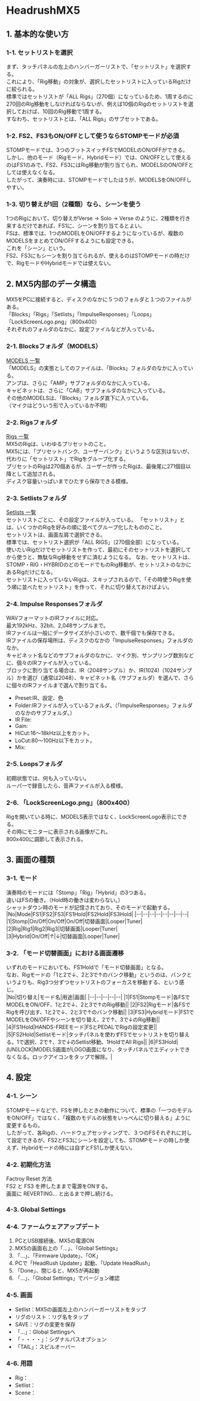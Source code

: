 # HeadrushMX5
## 1. 基本的な使い方
### 1-1. セットリストを選択
まず、タッチパネルの左上のハンバーガーリストで、「セットリスト」を選択する。  
これにより、「Rig移動」の対象が、選択したセットリストに入っているRigだけに絞られる。  
標準ではセットリストが「ALL Rigs」（270個）になっているため、1周するのに270回のRig移動をしなければならないが、例えば10個のRigのセットリストを選択しておけば、10回のRig移動で1周する。  
すなわち、セットリストとは、「ALL Rigs」のサブセットである。  
### 1-2. FS2、FS3もON/OFFとして使うならSTOMPモードが必須
STOMPモードでは、3つのフットスイッチFSでMODELのON/OFFができる。  
しかし、他のモード（Rigモード、Hybridモード）では、ON/OFFとして使えるのはFS1のみで、FS2、FS3にはRig移動が割り当てられ、MODELSのON/OFFとしては使えなくなる。  
したがって、演奏時には、STOMPモードでしたほうが、MODELSをON/OFFしやすい。  
### 1-3. 切り替えが1回（2種類）なら、シーンを使う
1つのRigにおいて、切り替えがVerse -> Solo -> Verse のように、2種類を行き来するだけであれば、FS1に、シーンを割り当てるとよい。  
FSは、標準では、1つのMODELをON/OFFするようになっているが、複数のMODELSをまとめてON/OFFするようにも設定できる。  
これを「シーン」という。  
FS2、FS3にもシーンを割り当てられるが、使えるのはSTOMPモードの時だけで、RigモードやHybridモードでは使えない。
  
## 2. MX5内部のデータ構造
MX5をPCに接続すると、ディスクのなかに５つのフォルダと１つのファイルがある。  
「Blocks」「Rigs」「Setlists」「ImpulseResponses」「Loops」「LockScreenLogo.png」（800x400）  
それぞれのフォルダのなかに、設定ファイルなどが入っている。  
### 2-1. Blocksフォルダ（MODELS）
[MODELS 一覧](https://github.com/78tch/HeadrushMX5/blob/master/Models.md)  
「MODELS」の実態としてのファイルは、「Blocks」フォルダのなかに入っている。  
アンプは、さらに「AMP」サブフォルダのなかに入っている。  
キャビネットは、さらに「CAB」サブフォルダのなかに入っている。  
その他のMODELSは、「Blocks」フォルダ直下に入っている。  
（マイクはどういう形で入っているか不明）  
### 2-2. Rigsフォルダ
[Rigs 一覧](https://github.com/78tch/HeadrushMX5/blob/master/Rigs.md)  
MX5のRigは、いわゆるプリセットのこと。  
MX5には、「プリセットバンク、ユーザーバンク」というような区別はないが、代わりに「セットリスト」でRigをグループ化する。  
プリセットのRigは270個あるが、ユーザーが作ったRigは、最後尾に271個目以降として追加される。  
ディスク容量いっぱいまでひたすら保存できる模様。  
### 2-3. Setlistsフォルダ
[Setlists 一覧](https://github.com/78tch/HeadrushMX5/blob/master/Setlists.md)  
セットリストごとに、その設定ファイルが入っている。
「セットリスト」とは、いくつかのRigを好みの順に並べてグループ化したもののこと。  
セットリストは、画面左肩で選択できる。  
標準では、セットリスト選択が「ALL RIGS」（270個全部）になっている。  
使いたいRigだけでセットリストを作って、最初にそのセットリストを選択してから使うと、無駄なRig移動をせずに済むようになる。
なお、セットリストは、STOMP・RIG・HYBRIDのどのモードでものRig移動が、セットリストのなかにあるRigだけになる。  
セットリストに入っていないRigは、スキップされるので、「その時使うRigを使う順に並べたセットリスト」を作って、それに切り替えておけばよい。  
### 2-4. Impulse Responsesフォルダ
WAVフォーマットのIRファイルに対応。  
最大192kHz、32bit、2,048サンプルまで。  
IRファイルは一般にデータサイズが小さいので、数千個でも保存できる。  
IRファイルの保存場所は、ディスクのなかの「ImpulseResponses」フォルダのなか。  
キャビネット名などのサブフォルダのなかに、マイク別、サンプリング数別などに、個々のIRファイルが入っている。  
ブロックに割り当てる場合は、IR（2048サンプル）か、IR(1024)（1024サンプル）かを選び（通常は2048）、キャビネット名（サブフォルダ）を選んで、さらに個々のIRファイルまで選んで割り当てる。  
- Preset:IR、設定、色
- Folder:IRファイルが入っているフォルダ。（「ImpulseResponses」フォルダのなかのサブフォルダ。）
- IR File:
- Gain:
- HiCut:16～18kHz以上をカット。
- LoCut:80～100Hz以下をカット。
- Mix:  
### 2-5. Loopsフォルダ
初期状態では、何も入っていない。  
ルーパーで録音したら、音声ファイルが入る模様。  
### 2-6. 「LockScreenLogo.png」（800x400）
Rigを開いている時に、MODELS表示ではなく、LockScreenLogo表示にできる。  
その時にモニターに表示される画像がこれ。  
800x400に調節して表示される。  
## 3. 画面の種類
### 3-1. モード
演奏時のモードには「Stomp」「Rig」「Hybrid」の3つある。  
違いはFSの働き。（Hold時の働きは変わらない。）  
シャットダウン時のモードが記憶されており、そのモードで起動する。  
|No|Mode|FS1|FS2|FS3|FS1Hold|FS2Hold|FS3Hold|
|--|--|--|--|--|--|--|--|
|1|Stomp|On/Off|On/Off|On/Off|切替画面|Looper|Tuner|  
|2|Rig|Rig1|Rig2|Rig3|切替画面|Looper|Tuner|  
|3|Hybrid|On/Off|↑|↓|切替画面|Looper|Tuner|  
  
### 3-2. 「モード切替画面」における画面遷移  
いずれのモードにおいても、FS1Holdで「モード切替画面」となる。  
なお、Rigモードの「1と2で↓、2と3で↑のバンク移動」というのは、バンクというよりも、Rig3つ分ずつセットリストのフォーカスを移動する、という感じ。  
|No|切り替え|モード名|用途|画面|
|--|--|--|--|--|
|1|FS1|Stompモード|各FSでMODELをON/OFF、1と2で↓、2と3で↑のRig移動||
|2|FS2|Rigモード|各FSでRigを呼び出す、1と2で↓、2と3で↑のバンク移動||
|3|FS3|Hybridモード|FS1でMODELをON/OFFやシーンを切り替え、2で↑、3で↓のRig移動||
|4|FS1Hold|HANDS-FREEモード|FSとPEDALでRigの設定変更||
|5|FS2Hold|Setlistモード|タッチパネルを使わずFSでセットリストを切り替える。1で選択、2で↑、3で↓のSetlist移動、1HoldでAll Rigs||
|6|FS3Hold|(UN)LOCK|MODELS画面がLOGO画面になり、タッチパネルでエディットできなくなる。ロックアイコンをタップで解除。|
  
## 4. 設定
### 4-1. シーン
STOMPモードなどで、FSを押したときの動作について、標準の「一つのモデルをON/OFF」ではなく、「複数のモデルの状態をいっぺんに切り替える」ように変更するもの。  
したがって、各Rigの、ハードウェアセッティングで、３つのFSそれぞれに対して設定できるが、FS2とFS3にシーンを設定しても、STOMPモードの時しか使えず、Hybridモードの時には自ずとFS1しか使えない。  
  
### 4-2. 初期化方法
Factroy Reset 方法  
FS2 と FS3 を押したままで電源をONする。  
画面に REVERTING... と出るまで押し続ける。  
  
### 4-3. Global Settings

### 4-4. ファームウェアアップデート
1. PCとUSB接続後、MX5の電源ON
2. MX5の画面右上の「…」、「Global Settings」
3. 「…」、「Firmware Update」、「OK」
4. PCで「HeadRush Updater」起動、「Update HeadRush」
5. 「Done」、閉じると、MX5が再起動
6. 「…」、「Global Settings」でバージョン確認

### 4-5. 画面
- Setlist：MX5の画面左上のハンバーガーリストをタップ
- リグのリスト：リグ名をタップ
- SAVE：リグの変更を保存
- 「…」：Global Settingsへ
- 「・・・・」：シグナルパスオプション
- 「TAIL」：スピルオーバー

### 4-6. 用語
- Rig：
- Setlist：
- Scene：